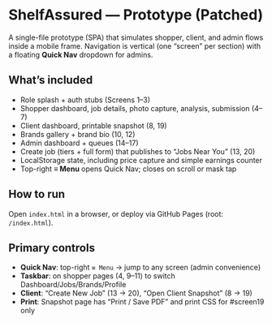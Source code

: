 # ShelfAssured — Prototype (Patched)

A single-file prototype (SPA) that simulates shopper, client, and admin flows inside a mobile frame. Navigation is vertical (one “screen” per section) with a floating **Quick Nav** dropdown for admins.

## What’s included
- Role splash + auth stubs (Screens 1–3)
- Shopper dashboard, job details, photo capture, analysis, submission (4–7)
- Client dashboard, printable snapshot (8, 19)
- Brands gallery + brand bio (10, 12)
- Admin dashboard + queues (14–17)
- Create job (tiers + full form) that publishes to “Jobs Near You” (13, 20)
- LocalStorage state, including price capture and simple earnings counter
- Top-right **≡ Menu** opens Quick Nav; closes on scroll or mask tap

## How to run
Open `index.html` in a browser, or deploy via GitHub Pages (root: `/index.html`).

## Primary controls
- **Quick Nav**: top-right `≡ Menu` → jump to any screen (admin convenience)
- **Taskbar**: on shopper pages (4, 9–11) to switch Dashboard/Jobs/Brands/Profile
- **Client**: “Create New Job” (13 → 20), “Open Client Snapshot” (8 → 19)
- **Print**: Snapshot page has “Print / Save PDF” and print CSS for #screen19 only
